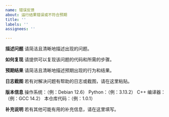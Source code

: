```yaml
---
name: 错误反馈
about: 运行结果错误或不符合预期
title: ''
labels: ''
assignees: ''

---
```


**描述问题**
请简洁且清晰地描述出现的问题。

**如何复现**
请提供可以复现该问题的代码和所需的步骤。

**预期结果**
请简洁且清晰地描述预期出现的行为和结果。

**日志截图**
若有对解决问题有帮助的日志或截图，请在这里粘贴。

**版本信息**
操作系统：（例：Debian 12.6）
Python：（例：3.13.2）
C++ 编译器：（例：GCC 14.2）
本仓库代码：（例：1.0.1）

**补充说明**
若有其他可能有用的补充信息，请在这里填写。
